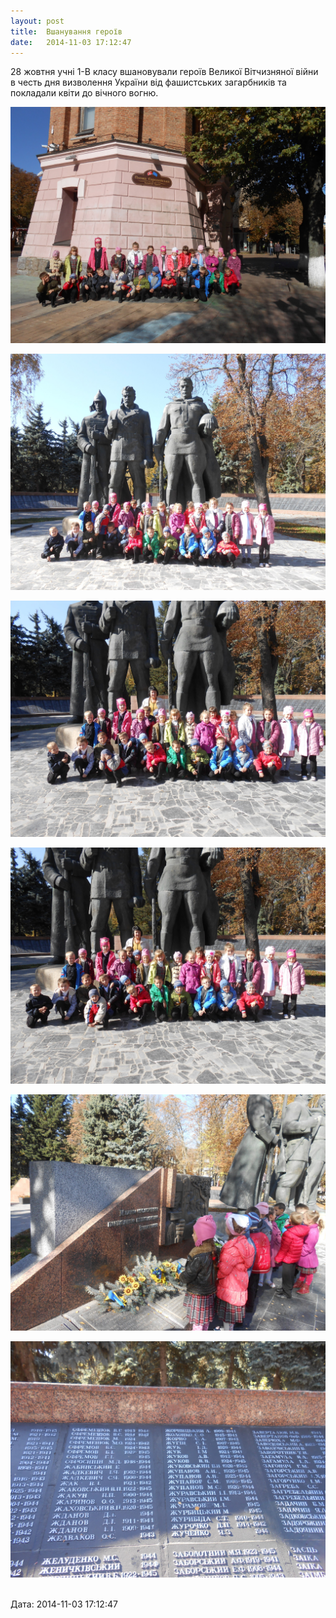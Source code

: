 ```yaml
---
layout: post
title:  Вшанування героїв
date:   2014-11-03 17:12:47
---
```

28 жовтня учні 1-В класу вшановували героїв Великої Вітчизняної війни в честь дня визволення України від фашистських загарбників та покладали квіти до вічного вогню.

![](/assets/tiger-1415027313.jpg)

![](/assets/tiger-1415027356.jpg)

![](/assets/tiger-1415027405.jpg)

![](/assets/tiger-1415027444.jpg)

![](/assets/tiger-1415027493.jpg)

![](/assets/tiger-1415027545.jpg) 

  
Дата: 2014-11-03 17:12:47